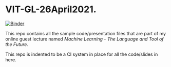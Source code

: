 # VIT-GL-26April2021.
[![Binder](https://mybinder.org/badge_logo.svg)](https://mybinder.org/v2/gh/gopinath-balu/VIT-GL-26April2021/master?filepath=nb.ipynb)

This repo contains all the sample code/presentation files that are part of my online guest lecture named *Machine Learning - The Language and Tool of the Future.*

This repo is indented to be a CI system in place for all the code/slides in here.